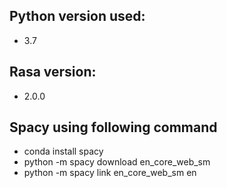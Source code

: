 ## Python version used:
- 3.7

## Rasa version:
- 2.0.0


## Spacy using following command
- conda install spacy
- python -m spacy download en_core_web_sm
- python -m spacy link en_core_web_sm en



